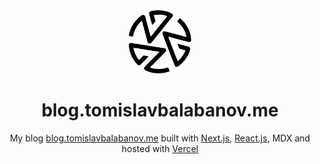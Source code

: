 <div align="center">
  <img alt="Logo" src="https://raw.githubusercontent.com/tomasbal/personal-website/master/src/images/black.png" width="100" />
</div>
<h1 align="center">
  blog.tomislavbalabanov.me
</h1>
<p align="center">
  My blog <a href="https://blog.tomislavbalabanov.me" target="_blank">blog.tomislavbalabanov.me</a> built with <a href="https://www.nextjs.org/" target="_blank">Next.js</a>, <a href="https://reactjs.org/">React.js</a>, MDX and hosted with <a href="https://www.vercel.com/" target="_blank">Vercel</a>
</p>
